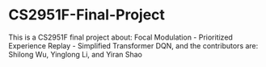 # CS2951F-Final-Project
This is a CS2951F final project about: Focal Modulation - Prioritized Experience Replay - Simplified Transformer DQN, and the contributors are: Shilong Wu, Yinglong Li, and Yiran Shao
